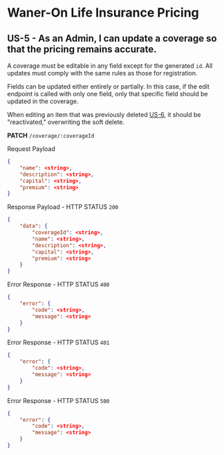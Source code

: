 # Waner-On Life Insurance Pricing

## US-5 - As an Admin, I can update a coverage so that the pricing remains accurate.

A coverage must be editable in any field except for the generated `id`. All updates must comply with the same rules as those for registration.

Fields can be updated either entirely or partially. In this case, if the edit endpoint is called with only one field, only that specific field should be updated in the coverage.

When editing an item that was previously deleted [US-6](./us-6-remove-coverage.md), it should be "reactivated," overwriting the soft delete.

**PATCH** `/coverage/:coverageId`

Request Payload
```json
{
    "name": <string>,
    "description": <string>,
    "capital": <string>,
    "premium": <string>
}
```

Response Payload - HTTP STATUS `200`
```json
{
    "data": {
        "coverageId": <string>,
        "name": <string>,
        "description": <string>,
        "capital": <string>,
        "premium": <string>
    }
}
```

Error Response - HTTP STATUS `400`
```json
{
    "error": {
        "code": <string>,
        "message": <string>
    }
}
```

Error Response - HTTP STATUS `401`
```json
{
    "error": {
        "code": <string>,
        "message": <string>
    }
}
```

Error Response - HTTP STATUS `500`
```json
{
    "error": {
        "code": <string>,
        "message": <string>
    }
}
```
